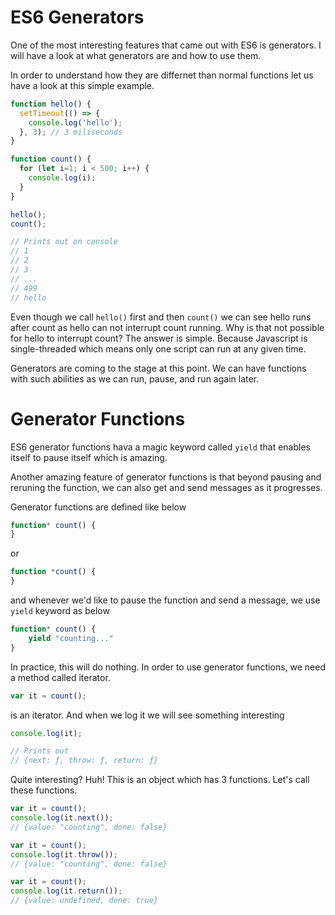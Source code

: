 # ES6 Generators

One of the most interesting features that came out with ES6 is generators. I will have a look at what generators are and how to use them.

In order to understand how they are differnet than normal functions let us have a look at this simple example.

```javascript
function hello() {
  setTimeout(() => {
    console.log('hello');
  }, 3); // 3 miliseconds
}

function count() {
  for (let i=1; i < 500; i++) {
    console.log(i);
  }
}

hello();
count();

// Prints out on console
// 1
// 2
// 3
// ...
// 499
// hello
```

Even though we call `hello()` first and then `count()` we can see hello runs after count as hello can not interrupt count running.
Why is that not possible for hello to interrupt count? The answer is simple. Because Javascript is single-threaded which means only one script can run at any given time.

Generators are coming to the stage at this point. We can have functions with such abilities as we can run, pause, and run again later.

# Generator Functions

ES6 generator functions hava a magic keyword called `yield` that enables itself to pause itself which is amazing.

Another amazing feature of generator functions is that beyond pausing and reruning the function, we can also get and send messages as it progresses.

Generator functions are defined like below

```javascript
function* count() {
}
```

or

```javascript
function *count() {
}
```
and whenever we'd like to pause the function and send a message, we use ``yield`` keyword as below

```javascript
function* count() {
    yield "counting..."
}
```

In practice, this will do nothing. In order to use generator functions, we need a method called iterator.

```javascript
var it = count();
```
is an iterator. And when we log it we will see something interesting

```javascript
console.log(it);

// Prints out
// {next: ƒ, throw: ƒ, return: ƒ}
```

Quite interesting? Huh! This is an object which has 3 functions. Let's call these functions.

```javascript
var it = count();
console.log(it.next());
// {value: "counting", done: false}
```

```javascript
var it = count();
console.log(it.throw());
// {value: "counting", done: false}
```

```javascript
var it = count();
console.log(it.return());
// {value: undefined, done: true}
```
